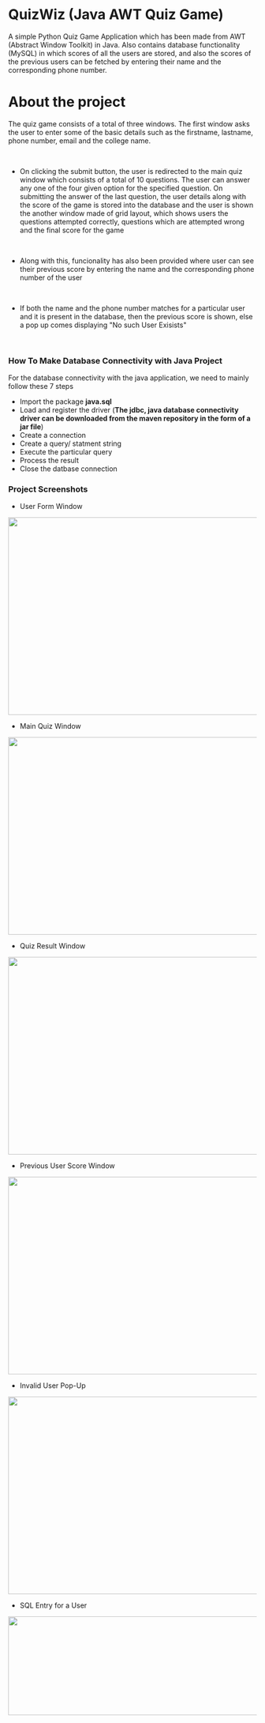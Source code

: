 # QuizWiz (Java AWT Quiz Game)
A simple Python Quiz Game Application which has been made from AWT (Abstract Window Toolkit) in Java. Also contains database functionality (MySQL) in which scores of all the users are stored, and also the scores of the previous users can be fetched by entering their name and the corresponding phone number.

# About the project
The quiz game consists of a total of three windows. The first window asks the user to enter some of the basic details such as the firstname, lastname, phone number, 
email and the college name. 

<br />

- On clicking the submit button, the user is redirected to the main quiz window which consists of a total of 10 questions. The user can answer any one of the four given 
option for the specified question. On submitting the answer of the last question, the user details along with the score of the game is stored into the database and the 
user is shown the another window made of grid layout, which shows users the questions attempted correctly, questions which are attempted wrong and the final score for the game

<br />

- Along with this, funcionality has also been provided where user can see their previous score by entering the name and the corresponding phone number of the user

<br />

- If both the name and the phone number matches for a particular user and it is present in the database, then the previous score is shown, else a pop up comes displaying
"No such User Exisists"

<br />

### How To Make Database Connectivity with Java Project
For the database connectivity with the java application, we need to mainly follow these 7 steps <br />

-  Import the package **java.sql**
-  Load and register the driver (**The jdbc, java database connectivity driver can be downloaded from the maven repository in the form of a jar file**)
-  Create a connection
-  Create a query/ statment string
-  Execute the particular query
-  Process the result
-  Close the datbase connection

### Project Screenshots

- User Form Window
<img src="https://github.com/Sagar-Wadhwa-726/Sagar-Wadhwa-726-Java-AWT-Python-Quiz-Game-Application/blob/main/ProjectScreenShots/user_form_window.png" width="600" height="400">
<br />

- Main Quiz Window
<img src="https://github.com/Sagar-Wadhwa-726/Sagar-Wadhwa-726-Java-AWT-Python-Quiz-Game-Application/blob/main/ProjectScreenShots/main_quiz_window.png" width="600" height="400">
<br />

- Quiz Result Window
<img src="https://github.com/Sagar-Wadhwa-726/Sagar-Wadhwa-726-Java-AWT-Python-Quiz-Game-Application/blob/main/ProjectScreenShots/quiz_result_window.png" width="600" height="400">
<br />

- Previous User Score Window
<img src="https://github.com/Sagar-Wadhwa-726/Sagar-Wadhwa-726-Java-AWT-Python-Quiz-Game-Application/blob/main/ProjectScreenShots/previous_user_score.png" width="600" height="400">
<br />

- Invalid User Pop-Up
<img src="https://github.com/Sagar-Wadhwa-726/Sagar-Wadhwa-726-Java-AWT-Python-Quiz-Game-Application/blob/main/ProjectScreenShots/invalid_user.png" width="600" height="400">
<br />

- SQL Entry for a User
<img src="https://github.com/Sagar-Wadhwa-726/Sagar-Wadhwa-726-Java-AWT-Python-Quiz-Game-Application/blob/main/ProjectScreenShots/sql_ss.png" width="800" height="200">
<br />
